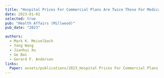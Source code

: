 ```yaml
---
title: "Hospital Prices For Commercial Plans Are Twice Those For Medicare Advantage Plans When Negotiated By The Same Insurer"
date: 2023-01-01
selected: true
pub: "Health Affairs (Millwood)"
pub_date: "2023"

authors:
  - Mark K. Meiselbach
  - Yang Wang
  - Jianhui Xu
  - Ge Bai
  - Gerard F. Anderson
links:
  Paper: assets/publications/2023_Hospital Prices For Commercial Plans.pdf
---
```

